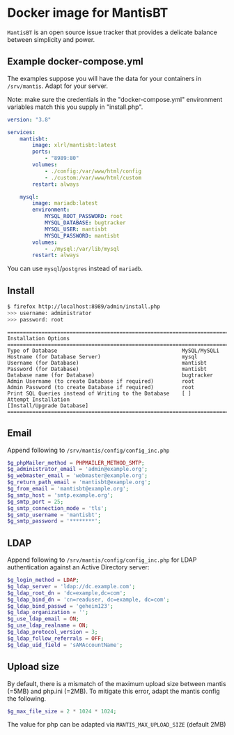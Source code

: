 # Docker image for MantisBT

`MantisBT` is an open source issue tracker that provides
a delicate balance between simplicity and power.

## Example docker-compose.yml

The examples suppose you will have the data for your containers in `/srv/mantis`. Adapt for your server.

Note: make sure the credentials in the "docker-compose.yml" environment variables match this you supply in "install.php".

```yaml
version: "3.8"

services:
    mantisbt:
        image: xlrl/mantisbt:latest
        ports:
            - "8989:80"
        volumes:
            - ./config:/var/www/html/config
            - ./custom:/var/www/html/custom
        restart: always

    mysql:
        image: mariadb:latest
        environment:
            MYSQL_ROOT_PASSWORD: root
            MYSQL_DATABASE: bugtracker
            MYSQL_USER: mantisbt
            MYSQL_PASSWORD: mantisbt
        volumes:
            - ./mysql:/var/lib/mysql
        restart: always
```

You can use `mysql`/`postgres` instead of `mariadb`.

## Install

```bash
$ firefox http://localhost:8989/admin/install.php
>>> username: administrator
>>> password: root
```

```text
==================================================================================
Installation Options
==================================================================================
Type of Database                                        MySQL/MySQLi
Hostname (for Database Server)                          mysql
Username (for Database)                                 mantisbt
Password (for Database)                                 mantisbt
Database name (for Database)                            bugtracker
Admin Username (to create Database if required)         root
Admin Password (to create Database if required)         root
Print SQL Queries instead of Writing to the Database    [ ]
Attempt Installation                                    [Install/Upgrade Database]
==================================================================================
```

## Email

Append following to `/srv/mantis/config/config_inc.php`

```php
$g_phpMailer_method = PHPMAILER_METHOD_SMTP;
$g_administrator_email = 'admin@example.org';
$g_webmaster_email = 'webmaster@example.org';
$g_return_path_email = 'mantisbt@example.org';
$g_from_email = 'mantisbt@example.org';
$g_smtp_host = 'smtp.example.org';
$g_smtp_port = 25;
$g_smtp_connection_mode = 'tls';
$g_smtp_username = 'mantisbt';
$g_smtp_password = '********';
```

## LDAP

Append following to `/srv/mantis/config/config_inc.php` for LDAP
authentication against an Active Directory server:

```php
$g_login_method = LDAP;
$g_ldap_server = 'ldap://dc.example.com';
$g_ldap_root_dn = 'dc=example,dc=com';
$g_ldap_bind_dn = 'cn=readuser, dc=example, dc=com';
$g_ldap_bind_passwd = 'geheim123';
$g_ldap_organization = '';
$g_use_ldap_email = ON;
$g_use_ldap_realname = ON;
$g_ldap_protocol_version = 3;
$g_ldap_follow_referrals = OFF;
$g_ldap_uid_field = 'sAMAccountName';
```

## Upload size

By default, there is a mismatch of the maximum upload size between
mantis (=5MB) and php.ini (=2MB). To mitigate this error, adapt the
mantis config the following.

```php
$g_max_file_size = 2 * 1024 * 1024;
```

The value for php can be adapted via `MANTIS_MAX_UPLOAD_SIZE` (default 2MB)
